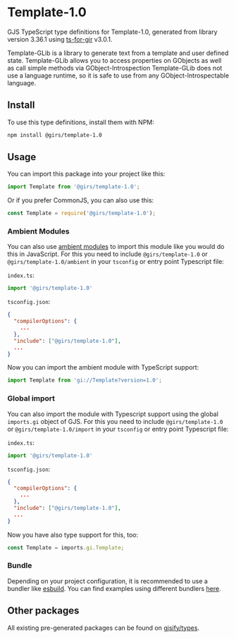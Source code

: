
# Template-1.0

GJS TypeScript type definitions for Template-1.0, generated from library version 3.36.1 using [ts-for-gir](https://github.com/gjsify/ts-for-gir) v3.0.1.

Template-GLib is a library to generate text from a template and user defined state. Template-GLib allows you to access properties on GObjects as well as call simple methods via GObject-Introspection Template-GLib does not use a language runtime, so it is safe to use from any GObject-Introspectable language.

## Install

To use this type definitions, install them with NPM:
```bash
npm install @girs/template-1.0
```

## Usage

You can import this package into your project like this:
```ts
import Template from '@girs/template-1.0';
```

Or if you prefer CommonJS, you can also use this:
```ts
const Template = require('@girs/template-1.0');
```

### Ambient Modules

You can also use [ambient modules](https://github.com/gjsify/ts-for-gir/tree/main/packages/cli#ambient-modules) to import this module like you would do this in JavaScript.
For this you need to include `@girs/template-1.0` or `@girs/template-1.0/ambient` in your `tsconfig` or entry point Typescript file:

`index.ts`:
```ts
import '@girs/template-1.0'
```

`tsconfig.json`:
```json
{
  "compilerOptions": {
    ...
  },
  "include": ["@girs/template-1.0"],
  ...
}
```

Now you can import the ambient module with TypeScript support: 

```ts
import Template from 'gi://Template?version=1.0';
```

### Global import

You can also import the module with Typescript support using the global `imports.gi` object of GJS.
For this you need to include `@girs/template-1.0` or `@girs/template-1.0/import` in your `tsconfig` or entry point Typescript file:

`index.ts`:
```ts
import '@girs/template-1.0'
```

`tsconfig.json`:
```json
{
  "compilerOptions": {
    ...
  },
  "include": ["@girs/template-1.0"],
  ...
}
```

Now you have also type support for this, too:

```ts
const Template = imports.gi.Template;
```

### Bundle

Depending on your project configuration, it is recommended to use a bundler like [esbuild](https://esbuild.github.io/). You can find examples using different bundlers [here](https://github.com/gjsify/ts-for-gir/tree/main/examples).

## Other packages

All existing pre-generated packages can be found on [gjsify/types](https://github.com/gjsify/types).


